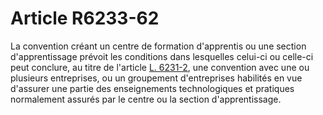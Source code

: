 # Article R6233-62

  
La convention créant un centre de formation d'apprentis ou une section d'apprentissage prévoit les conditions dans lesquelles celui-ci ou celle-ci peut conclure, au titre de l'article [L. 6231-2][1], une convention avec une ou plusieurs entreprises, ou un groupement d'entreprises habilités en vue d'assurer une partie des enseignements technologiques et pratiques normalement assurés par le centre ou la section d'apprentissage.

 [1]: /affichCodeArticle.do?cidTexte=LEGITEXT000006072050&idArticle=LEGIARTI000006904062&dateTexte=&categorieLien=cid